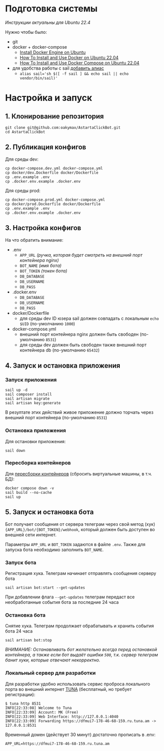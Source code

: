 # Подготовка системы

_Инструкции актуальны для Ubuntu 22.4_

Нужно чтобы было:
* git
* docker + docker-compose
    * [Install Docker Engine on Ubuntu](https://docs.docker.com/engine/install/ubuntu/)
    * [How To Install and Use Docker on Ubuntu 22.04](https://www.digitalocean.com/community/tutorials/how-to-install-and-use-docker-on-ubuntu-22-04)
    * [How To Install and Use Docker Compose on Ubuntu 22.04](https://www.digitalocean.com/community/tutorials/how-to-install-and-use-docker-compose-on-ubuntu-22-04)
* для удобства работы с sail [добавить алиас](https://laravel.com/docs/11.x/sail#configuring-a-shell-alias)
    * `alias sail='sh $([ -f sail ] && echo sail || echo vendor/bin/sail)'`

# Настройка и запуск

## 1. Клонирование репозитория

```shell
git clone git@github.com:oakymax/AstartaClickBot.git
cd AstartaClickBot
```

## 2. Публикация конфигов

Для среды dev:

```shell
cp docker-compose.dev.yml docker-compose.yml
cp docker/dev.Dockerfile docker/Dockerfile
cp .env.example .env
cp .docker.env.example .docker.env  
```

Для среды prod:

```shell
cp docker-compose.prod.yml docker-compose.yml
cp docker/prod.Dockerfile docker/Dockerfile
cp .env.example .env
cp .docker.env.example .docker.env  
```

## 3. Настройка конфигов

На что обратить внимание:
* .env
    * `APP_URL` _(ручка, которая будет смотреть на внешний порт контейнера nginx)_
    * `BOT_NAME` _(имя бота)_
    * `BOT_TOKEN` _(токен бота)_
    * `DB_DATABASE`
    * `DB_USERNAME`
    * `DB_PASS`
* .docker.env
    * `DB_DATABASE`
    * `DB_USERNAME`
    * `DB_PASS`
* docker/Dockerfile
    * для среды dev ID юзера sail должен совпадать с локальным `echo $UID`
      (по-умолчанию `1000`)
* docker-compose.yml
    * внешний порт контейнера nginx должен быть свободен
      (по-умолчанию `8531`)
    * для среды dev должен быть свободен также внешний порт контейнера db
      (по-умолчанию `65432`)

## 4. Запуск и остановка приложения

### Запуск приложения

```shell
sail up -d
sail composer install
sail artisan migrate
sail artisan key:generate
```

В резултате этих действий живое приложение должно торчать
через внешний порт контейнера (по-умолчанию `8531`)

### Остановка приложения

Для остановки приложения:
```shell
sail down
```

### Пересборка контейнеров

Для [пересборки контейнеров](https://laravel.com/docs/11.x/sail#rebuilding-sail-images)
(сбросить виртуальные машины, в т.ч. БД):

```shell
docker compose down -v
sail build --no-cache
sail up
```

## 5. Запуск и остановка бота

Бот получает сообщения от сервера телеграм через свой метод (хук)
`{APP_URL}/bot/{BOT_TOKEN}/webhook`, который должен быть доступен во
внешней сети интернет.

Параметры `APP_URL` и `BOT_TOKEN` задаются в файле `.env`. Также для запуска
бота необходимо заполнить `BOT_NAME`.

### Запуск бота

Регистрация хука. Телеграм начинает отправлять сообщения серверу бота

```shell
sail artisan bot:start --get-updates
```

При добавлении флага `--get-updates` телеграм передаст все необработанные
события бота за последние 24 часа

### Остановка бота

Снятие хука. Телеграм продолжает обрабатывать и хранить события бота 24 часа

```shell
sail artisan bot:stop
```

_ВНИМАНИЕ: Останавливать бот желательно всегда перед остановкой
контейнера, а также если бот выдаёт ошибки `500`, т.к. сервер телеграм банит
хуки, которые отвечают некорректно._

### Локальный сервер для разработки

Для разработки удобно использовать сервис проброса локального
порта во внешний интернет [TUNA](https://tuna.am/) (бесплатный, но требует
регистрации):

```shell
$ tuna http 8531
INFO[22:33:08] Welcome to Tuna                              
INFO[22:33:09] Account: MK (Free)                           
INFO[22:33:09] Web Interface: http://127.0.0.1:4040         
INFO[22:33:09] Forwarding https://dfmui7-178-46-68-159.ru.tuna.am -> 127.0.0.1:8531 
```

Временный домен (действует 30 минут) достаточно прописать в .env:
```env 
APP_URL=https://dfmui7-178-46-68-159.ru.tuna.am
```


